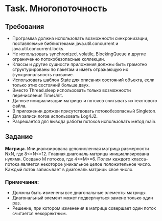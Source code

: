 # Task. Многопоточность

## Требования
* Программа  должна  использовать  возможности  синхронизации,  поставляемые
библиотеками java.util.concurrent и java.util.concurrent.locks.
* Не  использовать  synchronized,  volatile,  BlockingQueue  и  другие  ограниченно 
потокобезопасные коллекции.
* Классы и другие сущности приложения должны быть грамотно структурированы по пакетам 
и иметь отражающую их функциональность название.
* Использовать шаблон State для описания состояний объекта, если только этих состояний 
больше двух.
* Вместо Thread.sleep использовать только возможности перечисления TimeUnit.
* Данные инициализации матрицы и потоков считывать из текстового файла.
* В приложении должен присутствовать потокобезопасный Singleton.
* Для записи логов использовать Log4J2.
* Разрешается для вывода работы потоков использовать метод main.

## Задание
**Матрица.** Инициализирована целочисленная матрица размерности NxN, где  8<=N<=12. 
Главная диагональ матрицы инициализирована нулями. Создано M потоков, где  4<=M<=6. 
Полем  каждого  класса-потока  является  некоторое  уникальное  целое  положительное 
число. Каждый поток записывает в диагональ матрицы свое число.

### Примечания:
* Должны быть изменены все диагональные элементы матрицы.
* Диагональный элемент может подвергнуться замене только один раз.
* Решение,  при  котором  изменения  в  матрице  совершает  один  поток  считается 
некорректным.

